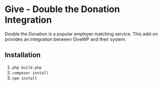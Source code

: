 # Give - Double the Donation Integration

Double the Donation is a popular employer matching service. This add-on provides an integration between GiveWP and their system. 

## Installation
1. `php build.php`
2. `composer install`
3. `npm install`
